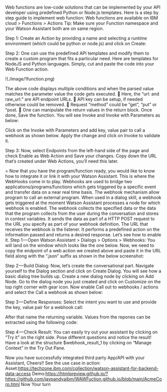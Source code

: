 
Web functions are low-code solutions that can be implemented by your API developer using predefined Python or Node.js templates.
Here is a step by step guide to implement web function:
Web functions are available on IBM cloud > Functions > Actions
Tip: Make sure your Function namespace and your Watson Assistant both are on same region.

Step 1: Create an Action by providing a name and selecting a runtime environment (which could be python or node.js) and click on Create:
 
Step 2: One can use the predefined API templates and modify them to create a custom program that fits a particular need. Here are templates for NodeJS and Python languages.  Simply, cut and paste the code into your Web Function action. 

!(./image/1function.png)


	
 

The above code displays multiple conditions and when the parsed value matches the parameter value the code gets executed. 
	Here, the “url: and raw_url:” are API endpoint URLs. 
	API key can be setup, if needed otherwise could be removed. 
	Request “method” could be “get”, “put” or “post. 
	One can manipulate the return values in the return block.
Once done, Save the function. You will see Invoke and Invoke with Parameters as below:
 
Click on the Invoke with Parameters and add key, value pair to call a webhook as shown below. Apply the change and click on Invoke to validate it.
  

Step 3: Now, select Endpoints from the left-hand side of the page and check Enable as Web Action and Save your changes.
Copy down the URL that’s created under Web Actions, you’ll need this later.
    
=
Now that you have the program/function ready, you would like to know how to integrate it or link it with your Watson Assistant. This is where the WebHooks come in to play.
Webhooks are used to bridge two applications/programs/functions which gets triggered by a specific event and transfer data on a near real time basis.
The webhook mechanism allow program to call an external program. When used in a dialog skill, a webhook gets triggered at the moment Watson Assistant processes a node for which webhook is enabled. The webhook collects the specified data or the data that the program collects from the user during the conversation and stores in context variables. It sends the data as part of a HTTP POST request to the URL you specify as part of your webhook definition. The URL that receives the webhook is the listener. It performs a predefined action on the information passed and returns a desired response.
Let’s see how to enable it.
Step 1 — Open Watson Assistant > Dialogs > Options > Webhooks:
You will land on the window which looks like the one below. Now, we need to copy the endpoint of a web action we created above and paste it in the URL field along with the “.json” suffix as shown in the below screenshot:
 
Step 2 — Build Dialog:
Now, let’s create the conversational part. Navigate yourself to the Dialog section and click on Create Dialog. You will see how a basic dialog tree builds up. Create a new dialog node by clicking on Add Node.
Go to the dialog node you just created and click on Customize on the top right corner with gear icon. Now enable Call out to webhooks / actions and select the Call a webhook as shown below: 
 
Step 3 — Define Responses: 
 Select the intent you want to use and provide the key, value pair for a webhook call: 
 
After that name the returning variable. 
Values from the repones can be extracted using the following code:
<? $webhook_result_1.extract.data.count  ?>

  

Step 4 — Check Result:
You can easily try out your assistant by clicking on “Try it” on the right side. Pose different questions and notice the result! Have a look at the structure $webhook_result_1 by clicking on “Manage Context” in the Try Out Pane.
 

Now you have successfully integrated third party App/API with your Assistant, Cheers!!
See the use case in action:
Asset:https://techzone.ibm.com/collection/watson-assistant-for-backend-data-access
Demo:https://htmlpreview.github.io/?https://github.com/jaypandyaibm/WAWFuction.github.io/blob/main/AcmeCorp.html
Now Your turn 

